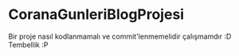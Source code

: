 # CoranaGunleriBlogProjesi

Bir proje nasıl kodlanmamalı ve commit'lenmemelidir çalışmamdır :D Tembellik :P 
